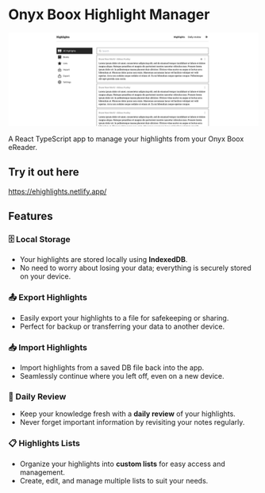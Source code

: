 # Onyx Boox Highlight Manager
![Desktop](preview/desktop.png)

A React TypeScript app to manage your highlights from your Onyx Boox eReader.



## Try it out here
https://ehighlights.netlify.app/

## Features

### 🗄️ Local Storage
- Your highlights are stored locally using **IndexedDB**.
- No need to worry about losing your data; everything is securely stored on your device.

### 📤 Export Highlights
- Easily export your highlights to a file for safekeeping or sharing.
- Perfect for backup or transferring your data to another device.

### 📥 Import Highlights
- Import highlights from a saved DB file back into the app.
- Seamlessly continue where you left off, even on a new device.

### 📅 Daily Review
- Keep your knowledge fresh with a **daily review** of your highlights.
- Never forget important information by revisiting your notes regularly.

### 📋 Highlights Lists
- Organize your highlights into **custom lists** for easy access and management.
- Create, edit, and manage multiple lists to suit your needs.

